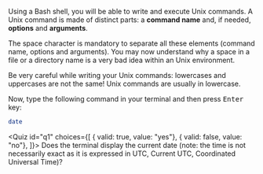 <script>
import Quiz from "$components/Quiz.svelte";
import Execute from "$components/Execute.svelte";
</script>

Using a Bash shell, you will be able to write and execute Unix commands. 
A Unix command is made of distinct parts: a **command name** and, if needed, **options** and **arguments**.

The space character is mandatory to separate all these elements (command name, options and arguments). 
You may now understand why a space in a file or a directory name is a very bad idea within an Unix environment.

Be very careful while writing your Unix commands: lowercases and uppercases are not the same! 
Unix commands are usually in lowercase.

Now, type the following command in your terminal and then press <kbd>Enter</kbd> key:

```bash
date
```

<Quiz id="q1" choices={[
	{ valid: true, value: "yes"},
	{ valid: false, value: "no"},
]}>
	<span slot="prompt">
		Does the terminal display the current date (note: the time is not necessarily exact as it is expressed in UTC, Current UTC, Coordinated Universal Time)?
	</span>
</Quiz>
